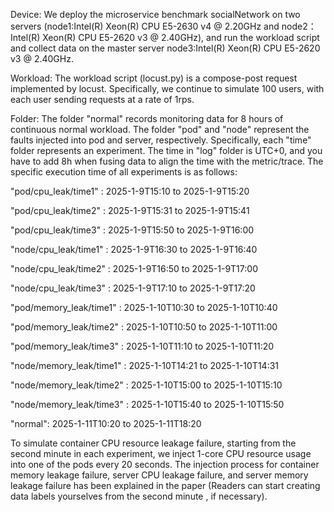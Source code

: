 Device:
We deploy the microservice benchmark socialNetwork on two servers (node1:Intel(R) Xeon(R) CPU E5-2630 v4 @ 2.20GHz and node2：Intel(R) Xeon(R) CPU E5-2620 v3 @ 2.40GHz), and run the workload script and collect data on the master server node3:Intel(R) Xeon(R) CPU E5-2620 v3 @ 2.40GHz. 

Workload:
The workload script (locust.py) is a compose-post request implemented by locust. Specifically, we continue to simulate 100 users, with each user sending requests at a rate of 1rps.

Folder:
The folder "normal" records monitoring data for 8 hours of continuous normal workload.
The folder "pod" and "node" represent the faults injected into pod and server, respectively. Specifically, each "time" folder represents an experiment. The time in "log" folder is UTC+0, and you have to add 8h when fusing data to align the time with the metric/trace. The specific execution time of all experiments is as follows:

"pod/cpu_leak/time1" : 2025-1-9T15:10 to 2025-1-9T15:20

"pod/cpu_leak/time2" : 2025-1-9T15:31 to 2025-1-9T15:41

"pod/cpu_leak/time3" : 2025-1-9T15:50 to 2025-1-9T16:00

"node/cpu_leak/time1" : 2025-1-9T16:30 to 2025-1-9T16:40

"node/cpu_leak/time2" : 2025-1-9T16:50 to 2025-1-9T17:00

"node/cpu_leak/time3" : 2025-1-9T17:10 to 2025-1-9T17:20

"pod/memory_leak/time1" : 2025-1-10T10:30 to 2025-1-10T10:40

"pod/memory_leak/time2" : 2025-1-10T10:50 to 2025-1-10T11:00

"pod/memory_leak/time3" : 2025-1-10T11:10 to 2025-1-10T11:20

"node/memory_leak/time1" : 2025-1-10T14:21 to 2025-1-10T14:31

"node/memory_leak/time2" : 2025-1-10T15:00 to 2025-1-10T15:10

"node/memory_leak/time3" : 2025-1-10T15:40 to 2025-1-10T15:50

"normal": 2025-1-11T10:20 to 2025-1-11T18:20

To simulate container CPU resource leakage failure, starting from the second minute in each experiment, we inject 1-core CPU resource usage into one of the pods every 20 seconds. The injection process for container memory leakage failure, server CPU leakage failure, and server memory leakage failure has been explained in the paper (Readers can start creating data labels yourselves from the second minute , if necessary).  
